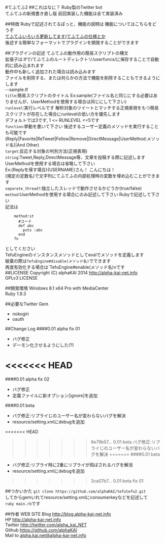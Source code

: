 #てふてふ2
##これはなに？
Ruby製のTwitter bot  
てふてふの新規書き直し版 前回実装した機能は全て実装済み  
  
  
##特徴
Rubyで記述されてるぼっと、機能の説明は
機能についてはこちらをどうぞ  
[てふてふいろいろ更新してます(てふてふの仕様とか](http://blog.alpha-kai-net.info/?p=370)  
後述する簡単なフォーマットでプラグインを開発することができます  
  
  
##プラグインの記述
てふてふの動作用の簡易スクリプトの構文  
拡張子は.tfで/てふてふのルートディレクトリ/userfuncs/に保存することで自動的に読み込まれます  
動作中も新しく追加された場合は読み込みます  
ファイルを削除する、または何らかの方法で機能を削除することもできるようにします  
--sample.tf  
   `title`:簡易スクリプトのタイトル Ex:sample(ファイル名と同じにする必要はありませんが、UserMethodを使用する場合は同じにして下さい)  
   `runlevel`:実行レベルです  解析対象のツイートとマッチする正規表現をもつ簡易スクリプトが存在した場合にrunlevelの低い方を優先します  
            デフォルトでは3です, 1 <= RUNLEVEL <=5です  
   `function`:挙動を書いて下さい 後述するユーザー定義のメソッドを実行することも可能です  
            (Reply|Favorite|ReTweet|Fellow|Remove|DirectMessage|UserMethod:メソッド名)|And Other)  
   `target`:反応する対象の判別方法(正規表現)  
   `string`:Tweet,Reply,DirectMessage等、文章を投稿する際に記述します  
          UserMethodを使用する場合は省略して下さい  
         Ex:(Replyを帰す場合){USERNAME}さん！ こんにちは！  
         {規定の定数名}で文字列にてふてふの内部処理時の変数を埋め込むことができます  
   `separate_thread?`:独立したスレッドで動作させるかどうか(true/false)  
   `method`:UserMethodを使用する場合にのみ記述して下さい Rubyで記述して下さい  
   記法は  
```
    method:st
      #コード
      def abc
        puts :abc
      end
    fn
```
   としてください  
   TefuEngineのインスタンスメソッドとしてevalでメソッドを定義します  
   破棄の際は`TefuEngine#disable(メソッド名)`でできます  
   再度有効化する場合は`TefuEngine#enable(メソッド名)vです  
##LICENSE
Copyright (C) alphaKAI 2014 http://alpha-kai-net.info  
GPLv3 LICENSE  
  
  
##開発環境
Windows 8.1 x64 Pro with MediaCenter  
Ruby 1.9.3  
  
  
##必要なTwitter Gem
* nokogiri
* oauth
  
  
##Change Log
####0.01 alpha fix 01
* バグ修正
* デーモン化させるようにした(?)
  
<<<<<<< HEAD
=======
####0.01 alpha fix 02
* バグ修正
* 定義ファイルに新オプション[ignore]を追加
  
####0.01 beta
* バグ修正:リプライじのユーザー名が変わらないバグを解決
* resource/setting.xmlにdebugを追加
  
<<<<<<< HEAD
>>>>>>> 6e79b57... 0.01 beta バグ修正:リプライじのユーザー名が変わらないバグを解決
=======
####0.01 beta
* バグ修正:リプライ時に2重にリプライが飛ばされるバグを解消
* resource/setting.xmlにdebugを追加
>>>>>>> 3ca07b7... 0.01 beta fix 01

##つかいかた
`git clone https://github.com/alphaKAI/tefutefu2.git`  
してからgemいれてresource/setting.xmlにconsumerkeyなどを記述して  
`ruby main.rb`です  
  
  
##作者 WEB SITE
Blog <http://blog.alpha-kai-net.info>  
HP <http://alpha-kai-net.info>  
Twitter <http://twitter.com/alpha_kai_NET>  
Github <https://github.com/alphaKAI>  
Mail to <alpha.kai.net@alpha-kai-net.info>  
